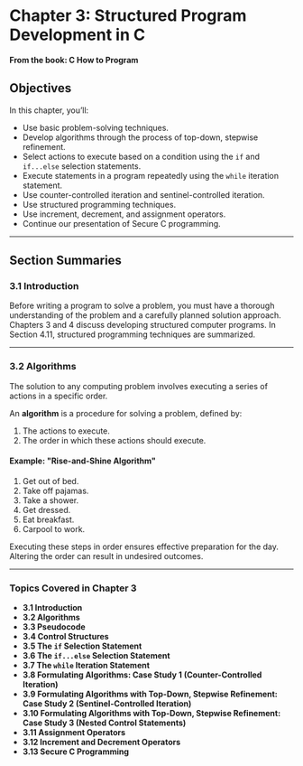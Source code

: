 # Chapter 3: Structured Program Development in C  
**From the book: C How to Program**

## Objectives  
In this chapter, you’ll:  
- Use basic problem-solving techniques.  
- Develop algorithms through the process of top-down, stepwise refinement.  
- Select actions to execute based on a condition using the `if` and `if...else` selection statements.  
- Execute statements in a program repeatedly using the `while` iteration statement.  
- Use counter-controlled iteration and sentinel-controlled iteration.  
- Use structured programming techniques.  
- Use increment, decrement, and assignment operators.  
- Continue our presentation of Secure C programming.  

---

## Section Summaries  

### 3.1 Introduction  
Before writing a program to solve a problem, you must have a thorough understanding of the problem and a carefully planned solution approach. Chapters 3 and 4 discuss developing structured computer programs. In Section 4.11, structured programming techniques are summarized.

---

### 3.2 Algorithms  
The solution to any computing problem involves executing a series of actions in a specific order.  

An **algorithm** is a procedure for solving a problem, defined by:  
1. The actions to execute.  
2. The order in which these actions should execute.  

#### Example: "Rise-and-Shine Algorithm"  
1. Get out of bed.  
2. Take off pajamas.  
3. Take a shower.  
4. Get dressed.  
5. Eat breakfast.  
6. Carpool to work.  

Executing these steps in order ensures effective preparation for the day. Altering the order can result in undesired outcomes.

---

### Topics Covered in Chapter 3  
- **3.1 Introduction**  
- **3.2 Algorithms**  
- **3.3 Pseudocode**  
- **3.4 Control Structures**  
- **3.5 The `if` Selection Statement**  
- **3.6 The `if...else` Selection Statement**  
- **3.7 The `while` Iteration Statement**  
- **3.8 Formulating Algorithms: Case Study 1 (Counter-Controlled Iteration)**  
- **3.9 Formulating Algorithms with Top-Down, Stepwise Refinement: Case Study 2 (Sentinel-Controlled Iteration)**  
- **3.10 Formulating Algorithms with Top-Down, Stepwise Refinement: Case Study 3 (Nested Control Statements)**  
- **3.11 Assignment Operators**  
- **3.12 Increment and Decrement Operators**  
- **3.13 Secure C Programming**  
